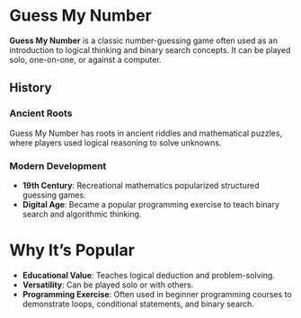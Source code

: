 # Guess My Number
**Guess My Number** is a classic number-guessing game often used as an introduction to logical thinking and binary search concepts. It can be played solo, one-on-one, or against a computer.

## History
### Ancient Roots
Guess My Number has roots in ancient riddles and mathematical puzzles, where players used logical reasoning to solve unknowns.
### Modern Development
- **19th Century**: Recreational mathematics popularized structured guessing games.
- **Digital Age**: Became a popular programming exercise to teach binary search and algorithmic thinking.

# Why It’s Popular
- **Educational Value**: Teaches logical deduction and problem-solving.
- **Versatility**: Can be played solo or with others.
- **Programming Exercise**: Often used in beginner programming courses to demonstrate loops, conditional statements, and binary search.
